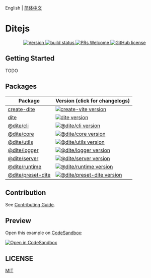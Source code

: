 English | [简体中文](./README_zh-CN.md)

# Ditejs

<p align="center">
  <a href="https://www.npmjs.com/package/dite">
    <img src="https://badgen.net/npm/v/dite" alt="Version">
  </a>
  <a href="https://github.com/ditejs/dite" target="_blank">
    <img src="https://github.com/ditejs/dite/workflows/CI/badge.svg" alt="build status"  />
  </a>
  <a href="https://github.com/ditejs/dite/pulls">
    <img src="https://img.shields.io/badge/PRs-welcome-brightgreen.svg" alt="PRs Welcome" />
  </a>
  <a href="/LICENSE"><img src="https://img.shields.io/badge/license-MIT-blue.svg" alt="GitHub license" /></a>
</p>

## Getting Started

TODO

## Packages

| Package                                   | Version (click for changelogs)                                                                                |
|-------------------------------------------|:--------------------------------------------------------------------------------------------------------------|
| [create-dite](packages/create-dite)       | [![create-vite version](https://badgen.net/npm/v/create-dite)](packages/create-dite/CHANGELOG.md)             |
| [dite](packages/dite)                     | [![dite version](https://badgen.net/npm/v/dite)](packages/dite/CHANGELOG.md)                                  |
| [@dite/cli](packages/cli)                 | [![@dite/cli version](https://badgen.net/npm/v/@dite/cli)](packages/cli/CHANGELOG.md)                         |
| [@dite/core](packages/core)               | [![@dite/core version](https://badgen.net/npm/v/@dite/core)](packages/core/CHANGELOG.md)                      |
| [@dite/utils](packages/utils)             | [![@dite/utils version](https://badgen.net/npm/v/@dite/utils)](packages/utils/CHANGELOG.md)                   |
| [@dite/logger](packages/logger)           | [![@dite/logger version](https://badgen.net/npm/v/@dite/logger)](packages/logger/CHANGELOG.md)                |
| [@dite/server](packages/server)           | [![@dite/server version](https://badgen.net/npm/v/@dite/server)](packages/server/CHANGELOG.md)                |
| [@dite/runtime](packages/runtime)         | [![@dite/runtime version](https://badgen.net/npm/v/@dite/runtime)](packages/runtime/CHANGELOG.md)             |
| [@dite/preset-dite](packages/preset-dite) | [![@dite/preset-dite version](https://badgen.net/npm/v/@dite/preset-dite)](packages/preset-dite/CHANGELOG.md) |

## Contribution

See [Contributing Guide](./CONTRIBUTING.md).

## Preview

Open this example on [CodeSandbox](https://codesandbox.com):

[![Open in CodeSandbox](https://codesandbox.io/static/img/play-codesandbox.svg)](https://codesandbox.io/s/github/ditejs/dite/tree/master/examples/boilerplate)

## LICENSE

[MIT](./LICENSE)

